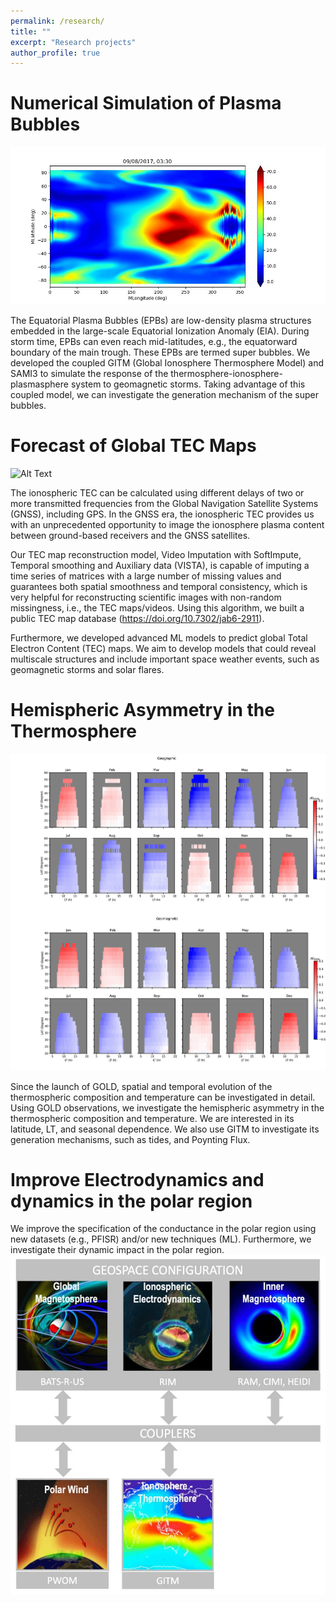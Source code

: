```yaml
---
permalink: /research/
title: ""
excerpt: "Research projects"
author_profile: true
---
```


Numerical Simulation of Plasma Bubbles
======
![Alt Text](../images/epb.jpg)

The Equatorial Plasma Bubbles (EPBs) are low-density plasma structures embedded in the large-scale Equatorial Ionization Anomaly (EIA). During storm time, EPBs can even reach mid-latitudes, e.g., the equatorward boundary of the main trough. These EPBs are termed super bubbles. We developed the coupled GITM (Global Ionosphere Thermosphere Model) and SAMI3 to simulate the response of the thermosphere-ionosphere-plasmasphere system to geomagnetic storms. Taking advantage of this coupled model, we can investigate the generation mechanism of the super bubbles.

Forecast of Global TEC Maps
======
![Alt Text](../images/forecast.png)

The ionospheric TEC can be calculated using different delays of two or more transmitted frequencies from the Global Navigation Satellite Systems (GNSS), including GPS. In the GNSS era, the ionospheric TEC provides us with an unprecedented opportunity to image the ionosphere plasma content between ground-based receivers and the GNSS satellites.

Our TEC map reconstruction model, Video Imputation with SoftImpute, Temporal smoothing and Auxiliary data (VISTA), is capable of imputing a time series of matrices with a large number of missing values and guarantees both spatial smoothness and temporal consistency, which is very helpful for reconstructing scientific images with non-random missingness, i.e., the TEC maps/videos. Using this algorithm, we built a public TEC map database (https://doi.org/10.7302/jab6-2911). 

Furthermore, we developed advanced ML models to predict global Total Electron Content (TEC) maps. We aim to develop models that could reveal multiscale structures and include important space weather events, such as geomagnetic storms and solar flares.

Hemispheric Asymmetry in the Thermosphere
======
![Alt Text](../images/on2.png)

Since the launch of GOLD, spatial and temporal evolution of the thermospheric composition and temperature can be investigated in detail. Using GOLD observations, we investigate the hemispheric asymmetry in the thermospheric composition and temperature. We are interested in its latitude, LT, and seasonal dependence. We also use GITM to investigate its generation mechanisms, such as tides, and Poynting Flux. 

Improve Electrodynamics and dynamics in the polar region
======

We improve the specification of the conductance in the polar region using new datasets (e.g., PFISR) and/or new techniques (ML). Furthermore, we investigate their dynamic impact in the polar region. 
![Alt Text](../images/swmf_geo.jpg)
